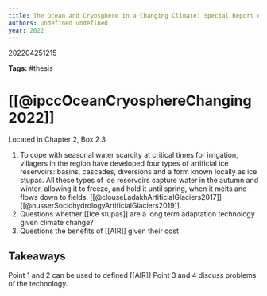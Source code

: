 ```yaml
---
title: The Ocean and Cryosphere in a Changing Climate: Special Report of the Intergovernmental Panel on Climate Change
authors: undefined undefined
year: 2022
---
```


202204251215

**Tags:** #thesis 

# [[@ipccOceanCryosphereChanging2022]]

Located in Chapter 2, Box 2.3

1. To cope with seasonal water scarcity at critical times for irrigation, villagers in the region have developed four types of artificial ice reservoirs: basins, cascades, diversions and a form known locally as ice stupas. All these types of ice reservoirs capture water in the autumn and winter, allowing it to freeze, and hold it until spring, when it melts and flows down to fields. [[@clouseLadakhArtificialGlaciers2017]] [[@nusserSociohydrologyArtificialGlaciers2019]]. 
3. Questions whether [[Ice stupas]] are a long term adaptation technology given climate change?
4. Questions the benefits of [[AIR]] given their cost


## Takeaways
Point 1 and 2 can be used to defined [[AIR]]
Point 3 and 4 discuss problems of the technology.